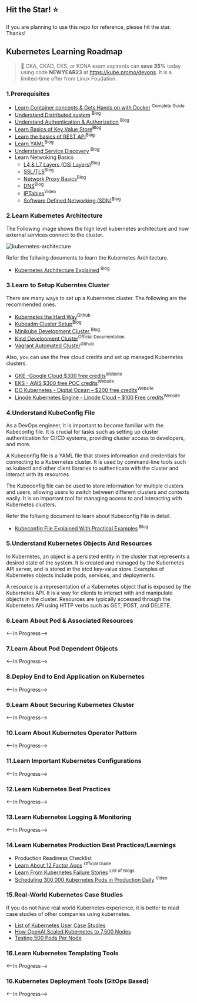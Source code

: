 
## Hit the Star! :star:

If you are planning to use this repo for reference, please hit the star. Thanks!


## Kubernetes Learning Roadmap

> 🚀  CKA, CKAD, CKS, or KCNA exam aspirants can **save 35%** today using code **NEWYEAR23** at https://kube.promo/devops. It is a limited-time offer from Linux Foudation.

### 1.Prerequisites

- [Learn Container concepts & Gets Hands on with Docker](https://www.freecodecamp.org/news/the-docker-handbook/) <sup>Complete Guide</sup>
- [Understand Distributed system](https://www.freecodecamp.org/news/a-thorough-introduction-to-distributed-systems-3b91562c9b3c) <sup>Blog</sup>
- [Understand Authentication & Authorization](https://www.okta.com/identity-101/authentication-vs-authorization/) <sup>Blog</sup>
- [Learn Basics of Key Value Store](https://redis.com/nosql/key-value-databases/)<sup>Blog</sup>
- [Learn the basics of REST API](https://blog.postman.com/intro-to-apis-what-is-an-api/)<sup>Blog</sup>
- [Learn YAML](https://www.educative.io/blog/yaml-tutorial?aff=KNLz)<sup>Blog</sup>
- [Understand Service Discovery](https://www.nginx.com/blog/service-discovery-in-a-microservices-architecture/) <sup>Blog</sup>
- Learn Netwoking Basics
   - [L4 & L7 Layers (OSI Layers)](https://www.cloudflare.com/en-gb/learning/ddos/glossary/open-systems-interconnection-model-osi/)<sup>Blog</sup>
   - [SSL/TLS](https://www.cloudflare.com/en-gb/learning/ssl/how-does-ssl-work/)<sup>Blog</sup>
   - [Network Proxy Basics](https://stackoverflow.com/questions/224664/whats-the-difference-between-a-proxy-server-and-a-reverse-proxy-server)<sup>Blog</sup>
   - [DNS](https://www.cloudflare.com/en-gb/learning/dns/what-is-dns/)<sup>Blog</sup>
   - [IPTables](https://www.youtube.com/watch?v=6Ra17Qpj68c)<sup>Video</sup>
   - [Software Defined Networking (SDN)](https://www.vmware.com/topics/glossary/content/software-defined-networking.html)<sup>Blog</sup>

### 2.Learn Kubernetes Architecture

The Following image shows the high level kubernetes architecture and how external services connect to the cluster.

![kubernetes-architecture](https://user-images.githubusercontent.com/5181260/214278898-43e50d8c-0fc3-4b5e-ae63-dc61ec8097a8.png)

Refer the follwing documents to learn the Kubernetes Architecture.

- [Kubernetes Architecture Explained](https://devopscube.com/kubernetes-architecture-explained/) <sup>Blog</sup>

### 3.Learn to Setup Kuberntes Cluster

There are many ways to set up a Kubernetes cluster. The following are the recommended ones.

- [Kubernetes the Hard Way](https://github.com/kelseyhightower/kubernetes-the-hard-way)<sup>Github</sup>
- [Kubeadm Cluster Setup](https://devopscube.com/setup-kubernetes-cluster-kubeadm/)<sup>Blog</sup>
- [Minikube Development Cluster ](https://devopscube.com/kubernetes-minikube-tutorial/)<sup>Blog</sup>
- [Kind Development Cluster](https://kind.sigs.k8s.io/)<sup>Official Documentation</sup>
- [Vagrant Automated Cluster](https://github.com/techiescamp/vagrant-kubeadm-kubernetes)<sup>Github</sup>

Also, you can use the free cloud credits and set up managed Kubernetes clusters.

- [GKE -Google Cloud $300 free credits](https://cloud.google.com/kubernetes-engine)<sup>Website</sup>
- [EKS - AWS $300 free POC credits](https://aws.amazon.com/eks/)<sup>Website</sup>
- [DO Kubernetes - Digital Ocean – $200 free credits](https://devopscube.com/recommends/digital-ocean-sidebar/)<sup>Website</sup>
- [Linode Kubernetes Engine - Linode Cloud – $100 Free credits](https://devopscube.com/recommends/linode-credits/)<sup>Website</sup>

### 4.Understand KubeConfig File

As a DevOps engineer, it is important to become familiar with the Kubeconfig file. It is crucial for tasks such as setting up cluster authentication for CI/CD systems, providing cluster access to developers, and more.

A Kubeconfig file is a YAML file that stores information and credentials for connecting to a Kubernetes cluster. It is used by command-line tools such as kubectl and other client libraries to authenticate with the cluster and interact with its resources.

The Kubeconfig file can be used to store information for multiple clusters and users, allowing users to switch between different clusters and contexts easily. It is an important tool for managing access to and interacting with Kubernetes clusters.

Refer the follwing document to learn about Kubeconfig File in detail.

- [Kubeconfig File Explained With Practical Examples](https://devopscube.com/kubernetes-kubeconfig-file/) <sup>Blog</sup>


### 5.Understand Kubernetes Objects And Resources

In Kubernetes, an object is a persisted entity in the cluster that represents a desired state of the system. It is created and managed by the Kubernetes API server, and is stored in the etcd key-value store. Examples of Kubernetes objects include pods, services, and deployments.

A resource is a representation of a Kubernetes object that is exposed by the Kubernetes API. It is a way for clients to interact with and manipulate objects in the cluster. Resources are typically accessed through the Kubernetes API using HTTP verbs such as GET, POST, and DELETE.


### 6.Learn About Pod & Associated Resources

<--In Progress-->

### 7.Learn About Pod Dependent Objects

<--In Progress-->

### 8.Deploy End to End Application on Kubernetes

<--In Progress-->

### 9.Learn About Securing Kubernetes Cluster

<--In Progress-->

### 10.Learn About Kubernetes Operator Pattern

<--In Progress-->

### 11.Learn Important Kubernetes Configurations

<--In Progress-->

### 12.Learn Kubernetes Best Practices

<--In Progress-->

### 13.Learn Kubernetes Logging & Monitoring

<--In Progress-->

### 14.Learn Kubernetes Production Best Practices/Learnings



- Production Readiness Checklist 
- [Learn About 12 Factor Apps](https://12factor.net/) <sup>Official Guide</sup>
- [Learn From Kubernetes Failure Stories](https://k8s.af/) <sup>List of Blogs</sup>
- [Scheduling 300,000 Kubernetes Pods in Production Daily](https://www.youtube.com/watch?v=wjy35HfIP_k) <sup>Video</sup>

### 15.Real-World Kubernetes Case Studies 

If you do not have real world Kubernetes experience, it is better to read case studies of other companies using kubernetes. 

- [List of Kubernetes User Case Studies](https://kubernetes.io/case-studies/)
- [How OpenAI Scaled Kubernetes to 7,500 Nodes](https://openai.com/blog/scaling-kubernetes-to-7500-nodes/)
- [Testing 500 Pods Per Node](https://cloud.redhat.com/blog/500_pods_per_node)

### 16.Learn Kubernetes Templating Tools

<--In Progress-->

### 16.Kubernetes Deployment Tools (GitOps Based)

<--In Progress-->
